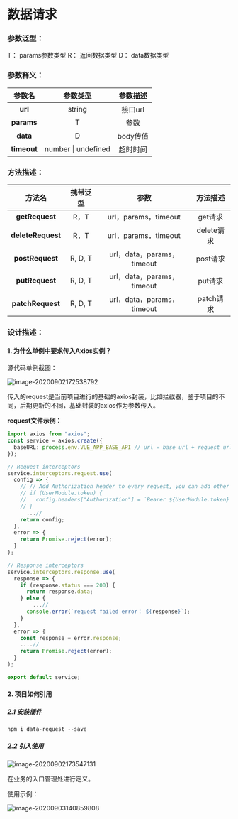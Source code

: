 # 数据请求

### 参数泛型：

T： params参数类型
R： 返回数据类型
D： data数据类型

### 参数释义：

|   参数名    |      参数类型       | 参数描述 |
| :---------: | :-----------------: | :------: |
|   **url**   |       string        | 接口url  |
| **params**  |          T          |   参数   |
|  **data**   |          D          | body传值 |
| **timeout** | number \| undefined | 超时时间 |

### 方法描述：

|      方法名       | 携带泛型 |       参数        |  方法描述  |
| :---------------: | :------: | :---------------: | :--------: |
|  **getRequest**   |   R，T   |    url，params，timeout    |  get请求   |
| **deleteRequest** |   R，T   |    url，params，timeout    | delete请求 |
|  **postRequest**  | R, D, T  | url，data，params，timeout |  post请求  |
|  **putRequest**   | R, D, T  | url，data，params，timeout |  put请求   |
| **patchRequest**  | R, D, T  | url，data，params，timeout | patch请求  |

### 设计描述：

#### 1. 为什么单例中要求传入Axios实例？

源代码单例截图：

![image-20200902172538792](https://picbucket-1301820142.cos.ap-shanghai.myqcloud.com/img/image-20200902172538792.png)

传入的request是当前项目进行的基础的axios封装，比如拦截器，鉴于项目的不同，后期更新的不同，基础封装的axios作为参数传入。

**request文件示例：**

```typescript
import axios from "axios";
const service = axios.create({
  baseURL: process.env.VUE_APP_BASE_API // url = base url + request url
});

// Request interceptors
service.interceptors.request.use(
  config => {
    // // Add Authorization header to every request, you can add other custom headers here
    // if (UserModule.token) {
    //   config.headers["Authorization"] = `Bearer ${UserModule.token}`;
    // }
      ...//
    return config;
  },
  error => {
    return Promise.reject(error);
  }
);

// Response interceptors
service.interceptors.response.use(
  response => {
    if (response.status === 200) {
      return response.data;
    } else {
        ...//
      console.error(`request failed error： ${response}`);
    }
  },
  error => {
    const response = error.response;
    ....//
    return Promise.reject(error);
  }
);

export default service;

```

#### 2. 项目如何引用

##### 2.1 安装插件

```
npm i data-request --save
```

##### 2.2 引入使用

![image-20200902173547131](https://picbucket-1301820142.cos.ap-shanghai.myqcloud.com/img/image-20200902173547131.png)

在业务的入口管理处进行定义。

使用示例：

![image-20200903140859808](https://picbucket-1301820142.cos.ap-shanghai.myqcloud.com/img/image-20200903140859808.png)

